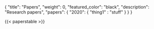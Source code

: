 {
    "title": "Papers",
    "weight": 0,
    "featured_color": "black",
    "description": "Research papers",
    "papers": {
        "2020": {
            "thing1" : "stuff" 
        }
    }
}

{{< paperstable >}}

